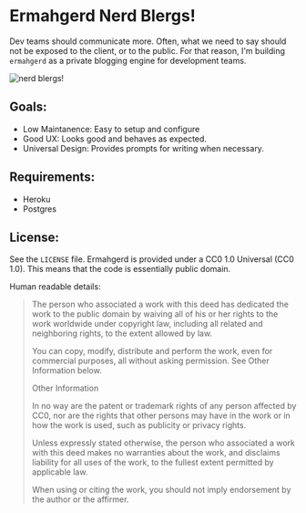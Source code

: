# Ermahgerd Nerd Blergs!

Dev teams should communicate more. Often, what we need to say should not be exposed to the client, or to the public. For that reason, I'm building `ermahgerd` as a private blogging engine for development teams.

![nerd blergs!](http://i.imgur.com/r6Blx.jpg)

## Goals:

* Low Maintanence: Easy to setup and configure
* Good UX: Looks good and behaves as expected.
* Universal Design: Provides prompts for writing when necessary.

## Requirements:

* Heroku
* Postgres

## License:

See the `LICENSE` file. Ermahgerd is provided under a CC0 1.0 Universal (CC0 1.0). This means that the code is essentially public domain.

Human readable details:

> The person who associated a work with this deed has dedicated the work to the public domain by waiving all of his or her rights to the work worldwide under copyright law, including all related and neighboring rights, to the extent allowed by law.
> 
>   You can copy, modify, distribute and perform the work, even for commercial purposes, all without asking permission. See Other Information below.
> 
>   Other Information
> 
>   In no way are the patent or trademark rights of any person affected by CC0, nor are the rights that other persons may have in the work or in how the work is used, such as publicity or privacy rights.
> 
>   Unless expressly stated otherwise, the person who associated a work with this deed makes no warranties about the work, and disclaims liability for all uses of the work, to the fullest extent permitted by applicable law.
> 
>   When using or citing the work, you should not imply endorsement by the author or the affirmer.
